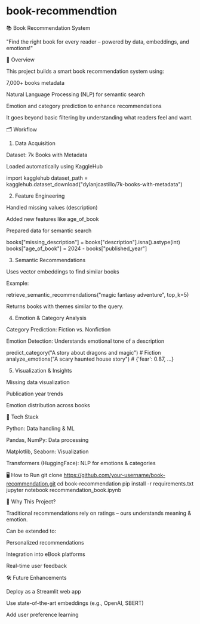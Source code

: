 # book-recommendtion
📚 Book Recommendation System

"Find the right book for every reader – powered by data, embeddings, and emotions!"

🚀 Overview

This project builds a smart book recommendation system using:

7,000+ books metadata

Natural Language Processing (NLP) for semantic search

Emotion and category prediction to enhance recommendations

It goes beyond basic filtering by understanding what readers feel and want.

🗂 Workflow
1. Data Acquisition

Dataset: 7k Books with Metadata

Loaded automatically using KaggleHub

import kagglehub
dataset_path = kagglehub.dataset_download("dylanjcastillo/7k-books-with-metadata")

2. Feature Engineering

Handled missing values (description)

Added new features like age_of_book

Prepared data for semantic search

books["missing_description"] = books["description"].isna().astype(int)
books["age_of_book"] = 2024 - books["published_year"]

3. Semantic Recommendations

Uses vector embeddings to find similar books

Example:

retrieve_semantic_recommendations("magic fantasy adventure", top_k=5)


Returns books with themes similar to the query.

4. Emotion & Category Analysis

Category Prediction: Fiction vs. Nonfiction

Emotion Detection: Understands emotional tone of a description

predict_category("A story about dragons and magic")  # Fiction
analyze_emotions("A scary haunted house story")      # {'fear': 0.87, ...}

5. Visualization & Insights

Missing data visualization

Publication year trends

Emotion distribution across books

🔧 Tech Stack

Python: Data handling & ML

Pandas, NumPy: Data processing

Matplotlib, Seaborn: Visualization

Transformers (HuggingFace): NLP for emotions & categories

🖥 How to Run
git clone https://github.com/your-username/book-recommendation.git
cd book-recommendation
pip install -r requirements.txt
jupyter notebook recommendation_book.ipynb

🌟 Why This Project?

Traditional recommendations rely on ratings – ours understands meaning & emotion.

Can be extended to:

Personalized recommendations

Integration into eBook platforms

Real-time user feedback

🛠 Future Enhancements

Deploy as a Streamlit web app

Use state-of-the-art embeddings (e.g., OpenAI, SBERT)

Add user preference learning
